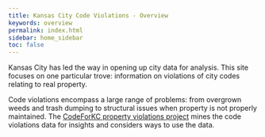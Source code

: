 ```yaml
---
title: Kansas City Code Violations - Overview
keywords: overview
permalink: index.html
sidebar: home_sidebar
toc: false
---
```


Kansas City has led the way in opening up city data for analysis. This site focuses on one particular trove: information on violations of city codes relating to real property.

Code violations encompass a large range of problems: from overgrown weeds and trash dumping to structural issues when property is not properly maintained. The [CodeForKC property violations project](https://github.com/codeforkansascity/Property-Violations-Settlement)
mines the code violations data for insights and considers ways to use the data.
